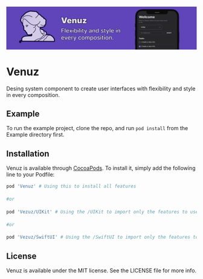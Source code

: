 ![venuz banner](./Documentation/venuz-banner.png)

# Venuz

Desing system component to create user interfaces with flexibility and style in every composition.

## Example

To run the example project, clone the repo, and run `pod install` from the Example directory first.

## Installation

Venuz is available through [CocoaPods](https://cocoapods.org). To install
it, simply add the following line to your Podfile:

```ruby
pod 'Venuz' # Using this to install all features

#or

pod 'Vezuz/UIKit' # Using the /UIKit to import only the features to use UIKit

#or

pod 'Vezuz/SwiftUI' # Using the /SwiftUI to import only the features to use SwiftUI
```

## License

Venuz is available under the MIT license. See the LICENSE file for more info.

